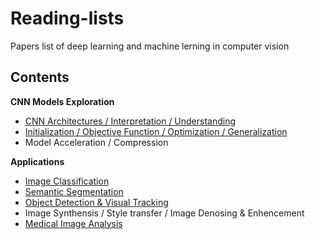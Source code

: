 # Reading-lists
Papers list of deep learning and machine lerning in computer vision
## Contents
**CNN Models Exploration**
* [CNN Architectures / Interpretation / Understanding](https://github.com/Zakiyi/Paper-lists/blob/master/convolutional%20neural%20networks.md)
* [Initialization / Objective Function / Optimization / Generalization](https://github.com/Zakiyi/Paper-lists/blob/master/optimization%20&%20generalization.md)
* Model Acceleration / Compression

**Applications**
* [Image Classification](https://github.com/Zakiyi/Paper-lists/blob/master/image%20classification.md)
* [Semantic Segmentation](https://github.com/Zakiyi/Paper-lists/blob/master/semantic%20segmentation.md)
* [Object Detection & Visual Tracking](https://github.com/Zakiyi/Paper-lists/edit/master/Object%20Detection.md)
* Image Synthensis / Style transfer / Image Denosing & Enhencement
* [Medical Image Analysis](https://github.com/Zakiyi/Paper-lists/blob/master/medical%20image%20analysis.md)

